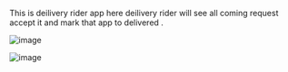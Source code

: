 This is deilivery rider app  here deilivery rider will see all coming request accept it and mark that app to delivered .

![image](https://github.com/bhandarimanoj612/YetaiEats-DiliveryRIder-FrontendReact-native/assets/105379940/0337da09-7686-49c9-9365-2ff1946a1648)


![image](https://github.com/bhandarimanoj612/YetaiEats-DiliveryRIder-FrontendReact-native/assets/105379940/45edebeb-3dd0-44b6-a014-20e1828f381a)
